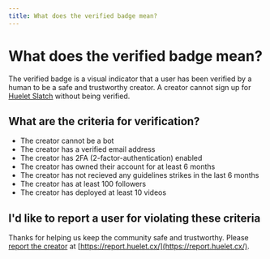 ```yaml
---
title: What does the verified badge mean?
---
```


# What does the verified badge mean?

The verified badge is a visual indicator that a user has been verified by a human to be a safe and trustworthy creator.
A creator cannot sign up for [Huelet Slatch](/Creators/what-is-slatch) without being verified.

## What are the criteria for verification?

* The creator cannot be a bot
* The creator has a verified email address
* The creator has 2FA (2-factor-authentication) enabled
* The creator has owned their account for at least 6 months
* The creator has not recieved any guidelines strikes in the last 6 months
* The creator has at least 100 followers
* The creator has deployed at least 10 videos

## I'd like to report a user for violating these criteria

Thanks for helping us keep the community safe and trustworthy. Please [report the creator](https://report.huelet.cx) at [https://report.huelet.cx/](https://report.huelet.cx/).
